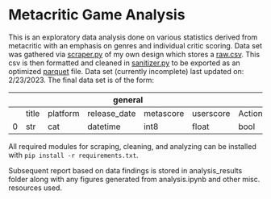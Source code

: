# Metacritic Game Analysis
This is an exploratory data analysis done on various statistics derived from metacritic with an emphasis on genres and individual critic scoring.
Data set was gathered via [scraper.py](https://github.com/kevinramirez723/metacritic-game-analysis/blob/main/scripts/scraper.py) of my own design which stores a [raw.csv](https://github.com/kevinramirez723/metacritic-game-analysis/blob/main/data/raw.csv).
This csv is then formatted and cleaned in [sanitizer.py](https://github.com/kevinramirez723/metacritic-game-analysis/blob/main/scripts/sanitizer.py) to be exported as an optimized [parquet](https://github.com/kevinramirez723/metacritic-game-analysis/blob/main/data/refined.parquet) file.
Data set (currently incomplete) last updated on: 2/23/2023.
The final data set is of the form:

<table class="tg">
<thead>
  <tr>
    <th class="tg-0lax"></th>
    <th class="tg-c3ow" colspan="5">general</th>
    <th class="tg-baqh" colspan="3">genres</th>
    <th class="tg-baqh" colspan="3">critics</th>
  </tr>
</thead>
<tbody>
  <tr>
    <td class="tg-0lax"></td>
    <td class="tg-c3ow">title</td>
    <td class="tg-c3ow">platform</td>
    <td class="tg-c3ow">release_date</td>
    <td class="tg-c3ow">metascore</td>
    <td class="tg-c3ow">userscore</td>
    <td class="tg-0lax">Action</td>
    <td class="tg-baqh">...</td>
    <td class="tg-0lax">Fantasy</td>
    <td class="tg-0lax">Gameshark</td>
    <td class="tg-baqh">...</td>
    <td class="tg-0lax">Eurogamer</td>
  </tr>
  <tr>
    <td class="tg-0lax">0</td>
    <td class="tg-baqh">str</td>
    <td class="tg-baqh">cat</td>
    <td class="tg-baqh">datetime</td>
    <td class="tg-baqh">int8</td>
    <td class="tg-baqh">float</td>
    <td class="tg-baqh">bool</td>
    <td class="tg-0lax"></td>
    <td class="tg-baqh">bool</td>
    <td class="tg-baqh">int8</td>
    <td class="tg-0lax"></td>
    <td class="tg-baqh">int8</td>
  </tr>
</tbody>
</table>

All required modules for scraping, cleaning, and analyzing can be installed with `pip install -r requirements.txt`.

Subsequent report based on data findings is stored in analysis_results folder along with any figures generated from analysis.ipynb and other misc. resources used.
